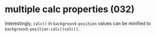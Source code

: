 # multiple calc properties (032)

Interestingly, `calc()` in `background-position` values can be minified to
`background-position:calc()calc()`.
